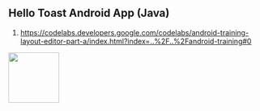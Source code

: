 ## Hello Toast Android App (Java)
1) https://codelabs.developers.google.com/codelabs/android-training-layout-editor-part-a/index.html?index=..%2F..%2Fandroid-training#0
<img align="left" width="100" height="100" src="https://ibb.co/1LLPdQB">